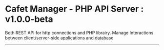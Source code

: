 # Cafet Manager - PHP API Server : v1.0.0-beta
Both REST API for http connections and PHP librairy. Manage Interactions between client/server-side applications and database

------